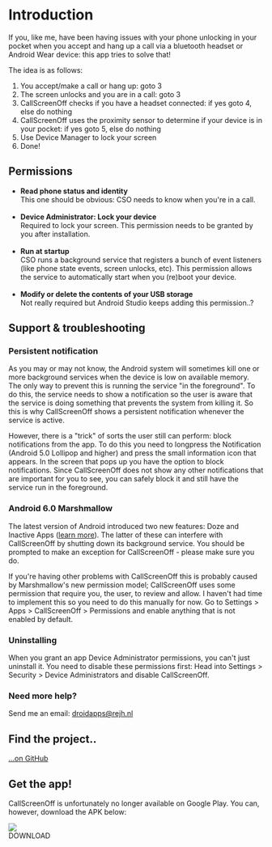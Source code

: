 
<h1 id="introduction">Introduction</h1>

<p>If you, like me, have been having issues with your phone unlocking in your pocket when you accept and hang up a call via a bluetooth headset or Android Wear device: this app tries to solve that!</p>

<p>The idea is as follows:</p>
<ol>
  <li>You accept/make a call or hang up: goto 3</li>
  <li>The screen unlocks and you are in a call: goto 3</li>
  <li>CallScreenOff checks if you have a headset connected: if yes goto 4, else do nothing</li>
  <li>CallScreenOff uses the proximity sensor to determine if your device is in your pocket: if yes goto 5, else do nothing</li>
  <li>Use Device Manager to lock your screen</li>
  <li>Done!</li>
</ol>

<h2 id="permissions">Permissions</h2>

<ul>
    <li><strong>Read phone status and identity</strong><br>
        This one should be obvious: CSO needs to know when you're in a call.<br>&nbsp;
    </li>
    <li><strong>Device Administrator: Lock your device</strong><br>
        Required to lock your screen. This permission needs to be granted by you after installation.<br>&nbsp;
    </li>
    <li><strong>Run at startup</strong><br>
        CSO runs a background service that registers a bunch of event listeners (like phone state events, screen unlocks, etc). This permission allows the service to automatically start when you (re)boot your device.<br>&nbsp;
    </li>
    <li><strong>Modify or delete the contents of your USB storage</strong><br>
        Not really required but Android Studio keeps adding this permission..?
    </li>
</ul>

<h2 id="support">Support &amp; troubleshooting</h2>

<h3>Persistent notification</h3>

<p>As you may or may not know, the Android system will sometimes kill one or more background services when the device is low on available memory. The only way to prevent this is running the service "in the foreground". To do this, the service needs to show a notification so the user is aware that the service is doing something that prevents the system from killing it. So this is why CallScreenOff shows a persistent notification whenever the service is active.</p>

<p>However, there is a "trick" of sorts the user still can perform: block notifications from the app. To do this you need to longpress the Notification (Android 5.0 Lollipop and higher) and press the small information icon that appears. In the screen that pops up you have the option to block notifications. Since CallScreenOff does not show any other notifications that are important for you to see, you can safely block it and still have the service run in the foreground.</p>

<h3>Android 6.0 Marshmallow</h3>

<p>The latest version of Android introduced two new features: Doze and Inactive Apps (<a href="http://goo.gl/cYwmhM" target="_blank">learn more</a>). The latter of these can interfere with CallScreenOff by shutting down its background service. You should be prompted to make an exception for CallScreenOff - please make sure you do.</p>

<p>If you're having other problems with CallScreenOff this is probably caused by Marshmallow's new permission model; CallScreenOff uses some permission that require you, the user, to review and allow. I haven't had time to implement this so you need to do this manually for now. Go to Settings > Apps > CallScreenOff > Permissions and enable anything that is not enabled by default.</p>

<h3>Uninstalling</h3>

<p>When you grant an app Device Administrator permissions, you can't just uninstall it. You need to disable these permissions first: Head into Settings > Security > Device Administrators and disable CallScreenOff.</p>

<h3>Need more help?</h3>

<p>Send me an email: <a href="mailto:droidapps@rejh.nl?subject=CallScreenOff Support Request">droidapps@rejh.nl</a></p>

<h2 id="open-source">Find the project..</h2>

<p><a href="https://github.com/rejhgadellaa/CallScreenOff/" target="_blank">...on GitHub</a></p>

<h2 id="get-the-app">Get the app!</h2>

<p>CallScreenOff is unfortunately no longer available on Google Play. You can, however, download the APK below:</p>

<div class="download round4" onClick="window.open('https://stor4ge.rejh.nl/_stored/dev/android/callscreenoff/callscreenoff-latest.apk');">
    <img class="icon" src="img/ic_download_w_48.png" />
    <div class="text">DOWNLOAD</div>
</div>

<p>&nbsp;</p>

</div>
